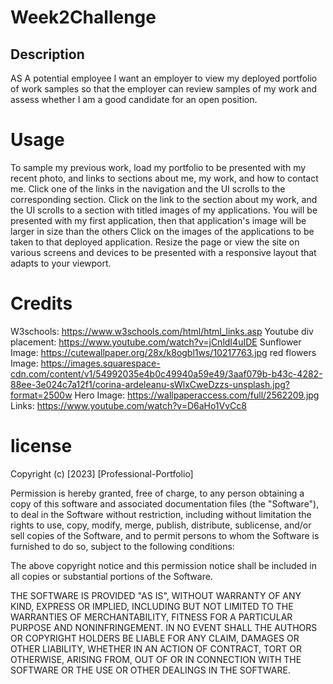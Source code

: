 # Week2Challenge

## Description
AS A potential employee I want an employer to view my deployed portfolio of work samples so that the employer can review samples of my work and assess whether I am a good candidate for an open position.

# Usage

To sample my previous work, load my portfolio to be presented with my recent photo, and links to sections about me, my work, and how to contact me.
Click one of the links in the navigation and the UI scrolls to the corresponding section.
Click on the link to the section about my work, and the UI scrolls to a section with titled images of my applications.
You will be presented with my first application, then that application's image will be larger in size than the others
Click on the images of the applications to be taken to that deployed application.
Resize the page or view the site on various screens and devices to be presented with a responsive layout that adapts to your viewport.


# Credits
W3schools: https://www.w3schools.com/html/html_links.asp
Youtube div placement: https://www.youtube.com/watch?v=jCnldI4uIDE
Sunflower Image: https://cutewallpaper.org/28x/k8ogbl1ws/10217763.jpg
red flowers Image: https://images.squarespace-cdn.com/content/v1/54992035e4b0c49940a59e49/3aaf079b-b43c-4282-88ee-3e024c7a12f1/corina-ardeleanu-sWlxCweDzzs-unsplash.jpg?format=2500w
Hero Image: https://wallpaperaccess.com/full/2562209.jpg
Links: https://www.youtube.com/watch?v=D6aHo1VvCc8


# license

Copyright (c) [2023] [Professional-Portfolio]

Permission is hereby granted, free of charge, to any person obtaining a copy
of this software and associated documentation files (the "Software"), to deal
in the Software without restriction, including without limitation the rights
to use, copy, modify, merge, publish, distribute, sublicense, and/or sell
copies of the Software, and to permit persons to whom the Software is
furnished to do so, subject to the following conditions:

The above copyright notice and this permission notice shall be included in all
copies or substantial portions of the Software.

THE SOFTWARE IS PROVIDED "AS IS", WITHOUT WARRANTY OF ANY KIND, EXPRESS OR
IMPLIED, INCLUDING BUT NOT LIMITED TO THE WARRANTIES OF MERCHANTABILITY,
FITNESS FOR A PARTICULAR PURPOSE AND NONINFRINGEMENT. IN NO EVENT SHALL THE
AUTHORS OR COPYRIGHT HOLDERS BE LIABLE FOR ANY CLAIM, DAMAGES OR OTHER
LIABILITY, WHETHER IN AN ACTION OF CONTRACT, TORT OR OTHERWISE, ARISING FROM,
OUT OF OR IN CONNECTION WITH THE SOFTWARE OR THE USE OR OTHER DEALINGS IN THE
SOFTWARE.



